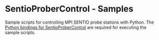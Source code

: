 # SentioProberControl - Samples
 Sample scripts for controlling MPI SENTIO probe stations with Python. 
 The [Python bindings for SentioProberControl](https://github.com/SentioProberDev/SentioProberControl/releases/new) are required for executing the sample scripts.
 
 
